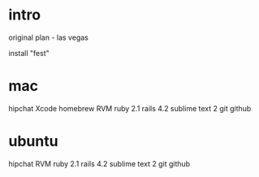 intro
======

original plan - las vegas

install "fest"

mac
====

hipchat
Xcode
homebrew
RVM
ruby 2.1
rails 4.2
sublime text 2
git
github


ubuntu
=======

hipchat
RVM
ruby 2.1
rails 4.2
sublime text 2
git
github